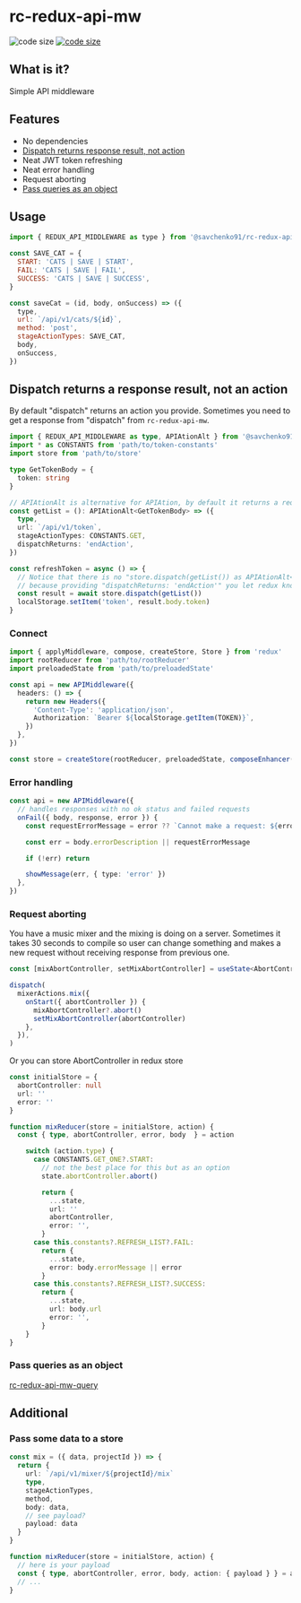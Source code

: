 # rc-redux-api-mw

![code size](https://img.shields.io/github/languages/code-size/savchenko91/rc-redux-api-mw)
[![code size](https://img.shields.io/github/v/release/savchenko91/rc-redux-api-mw)](https://github.com/savchenko91/rc-redux-api-mw/releases)

## What is it?

Simple API middleware

## Features

- No dependencies
- [Dispatch returns response result, not action](#dispatch-returns-a-response-result-not-an-action)
- Neat JWT token refreshing
- Neat error handling
- Request aborting
- [Pass queries as an object](#pass-queries-as-an-object)

## Usage

```js
import { REDUX_API_MIDDLEWARE as type } from '@savchenko91/rc-redux-api-mw'

const SAVE_CAT = {
  START: 'CATS | SAVE | START',
  FAIL: 'CATS | SAVE | FAIL',
  SUCCESS: 'CATS | SAVE | SUCCESS',
}

const saveCat = (id, body, onSuccess) => ({
  type,
  url: `/api/v1/cats/${id}`,
  method: 'post',
  stageActionTypes: SAVE_CAT,
  body,
  onSuccess,
})
```

## Dispatch returns a response result, not an action

By default "dispatch" returns an action you provide. Sometimes you need to get a response from "dispatch" from `rc-redux-api-mw`.

```ts
import { REDUX_API_MIDDLEWARE as type, APIAtionAlt } from '@savchenko91/rc-redux-api-mw'
import * as CONSTANTS from 'path/to/token-constants'
import store from 'path/to/store'

type GetTokenBody = {
  token: string
}

// APIAtionAlt is alternative for APIAtion, by default it returns a request result
const getList = (): APIAtionAlt<GetTokenBody> => ({
  type,
  url: `/api/v1/token`,
  stageActionTypes: CONSTANTS.GET,
  dispatchReturns: 'endAction',
})

const refreshToken = async () => {
  // Notice that there is no "store.dispatch(getList()) as APIAtionAlt<GetTokenBody>"
  // because providing "dispatchReturns: 'endAction'" you let redux know what "dispatch" returns
  const result = await store.dispatch(getList())
  localStorage.setItem('token', result.body.token)
}
```

### Connect

```ts
import { applyMiddleware, compose, createStore, Store } from 'redux'
import rootReducer from 'path/to/rootReducer'
import preloadedState from 'path/to/preloadedState'

const api = new APIMiddleware({
  headers: () => {
    return new Headers({
      'Content-Type': 'application/json',
      Authorization: `Bearer ${localStorage.getItem(TOKEN)}`,
    })
  },
})

const store = createStore(rootReducer, preloadedState, composeEnhancer(applyMiddleware(api.middleware())))
```

<!-- ### JWT token refreshing -->

### Error handling

```ts
const api = new APIMiddleware({
  // handles responses with no ok status and failed requests
  onFail({ body, response, error }) {
    const requestErrorMessage = error ?? `Cannot make a request: ${error.toString()}`

    const err = body.errorDescription || requestErrorMessage

    if (!err) return

    showMessage(err, { type: 'error' })
  },
})
```

### Request aborting

You have a music mixer and the mixing is doing on a server. Sometimes it takes 30 seconds to compile so user can change something and makes a new request without receiving response from previous one.

```ts
const [mixAbortController, setMixAbortController] = useState<AbortController>(null)

dispatch(
  mixerActions.mix({
    onStart({ abortController }) {
      mixAbortController?.abort()
      setMixAbortController(abortController)
    },
  }),
)
```

Or you can store AbortController in redux store

```ts
const initialStore = {
  abortController: null
  url: ''
  error: ''
}

function mixReducer(store = initialStore, action) {
  const { type, abortController, error, body  } = action

    switch (action.type) {
      case CONSTANTS.GET_ONE?.START:
        // not the best place for this but as an option
        state.abortController.abort()

        return {
          ...state,
          url: ''
          abortController,
          error: '',
        }
      case this.constants?.REFRESH_LIST?.FAIL:
        return {
          ...state,
          error: body.errorMessage || error
        }
      case this.constants?.REFRESH_LIST?.SUCCESS:
        return {
          ...state,
          url: body.url
          error: '',
        }
    }
}
```

### Pass queries as an object

[rc-redux-api-mw-query](https://www.npmjs.com/package/@savchenko91/rc-redux-api-mw-query)

## Additional

### Pass some data to a store

```ts
const mix = ({ data, projectId }) => {
  return {
    url: `/api/v1/mixer/${projectId}/mix`
    type,
    stageActionTypes,
    method,
    body: data,
    // see payload?
    payload: data
  }
}

function mixReducer(store = initialStore, action) {
  // here is your payload
  const { type, abortController, error, body, action: { payload } } = action
  // ...
}
```
